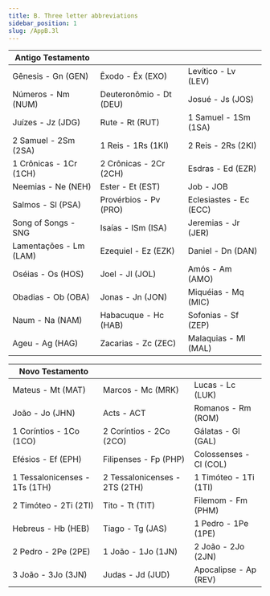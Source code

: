 ```yaml
---
title: B. Three letter abbreviations
sidebar_position: 1
slug: /AppB.3l
---
```


| Antigo Testamento                         |                                            |                                           |
| ----------------------------------------- | ------------------------------------------ | ----------------------------------------- |
| Gênesis - Gn (GEN)     | Êxodo - Êx (EXO)        | Levítico - Lv (LEV)    |
| Números - Nm (NUM)     | Deuteronômio - Dt (DEU) | Josué - Js (JOS)       |
| Juízes - Jz  (JDG)     | Rute - Rt (RUT)         | 1 Samuel - 1Sm (1SA)   |
| 2 Samuel - 2Sm (2SA)   | 1 Reis - 1Rs (1KI)      | 2 Reis - 2Rs (2KI)     |
| 1 Crônicas - 1Cr (1CH) | 2 Crônicas - 2Cr (2CH)  | Esdras - Ed (EZR)      |
| Neemias - Ne (NEH)     | Ester - Et  (EST)       | Job - JOB                                 |
| Salmos - Sl (PSA)      | Provérbios - Pv (PRO)   | Eclesiastes - Ec (ECC) |
| Song of Songs - SNG                       | Isaías - ISm (ISA)      | Jeremias - Jr (JER)    |
| Lamentações - Lm (LAM) | Ezequiel - Ez (EZK)     | Daniel - Dn (DAN)      |
| Oséias - Os (HOS)      | Joel - Jl (JOL)         | Amós - Am (AMO)        |
| Obadias - Ob (OBA)     | Jonas - Jn (JON)        | Miquéias - Mq (MIC)    |
| Naum - Na (NAM)        | Habacuque - Hc (HAB)    | Sofonias - Sf (ZEP)    |
| Ageu - Ag   (HAG)      | Zacarias - Zc (ZEC)     | Malaquias - Ml (MAL)   |

| Novo Testamento                                  |                                                  |                                           |
| ------------------------------------------------ | ------------------------------------------------ | ----------------------------------------- |
| Mateus - Mt (MAT)             | Marcos - Mc  (MRK)            | Lucas - Lc (LUK)       |
| João - Jo (JHN)               | Acts - ACT                                       | Romanos - Rm (ROM)     |
| 1 Coríntios - 1Co (1CO)       | 2 Coríntios - 2Co (2CO)       | Gálatas - Gl (GAL)     |
| Efésios - Ef (EPH)            | Filipenses - Fp (PHP)         | Colossenses - Cl (COL) |
| 1 Tessalonicenses - 1Ts (1TH) | 2 Tessalonicenses - 2TS (2TH) | 1 Timóteo - 1Ti  (1TI) |
| 2 Timóteo - 2Ti  (2TI)        | Tito - Tt  (TIT)              | Filemom - Fm (PHM)     |
| Hebreus - Hb (HEB)            | Tiago - Tg (JAS)              | 1 Pedro - 1Pe (1PE)    |
| 2 Pedro - 2Pe (2PE)           | 1 João - 1Jo (1JN)            | 2 João - 2Jo  (2JN)    |
| 3 João - 3Jo  (3JN)           | Judas - Jd (JUD)              | Apocalipse - Ap (REV)  |

